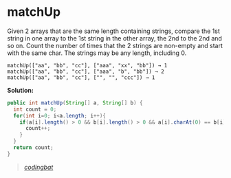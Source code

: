 # matchUp

Given 2 arrays that are the same length containing strings, compare the 1st string in one array to the 1st string in the other array, the 2nd to the 2nd and so on. Count the number of times that the 2 strings are non-empty and start with the same char. The strings may be any length, including 0.

```
matchUp(["aa", "bb", "cc"], ["aaa", "xx", "bb"]) → 1
matchUp(["aa", "bb", "cc"], ["aaa", "b", "bb"]) → 2
matchUp(["aa", "bb", "cc"], ["", "", "ccc"]) → 1
```

**Solution:**

```java
public int matchUp(String[] a, String[] b) {
  int count = 0;
  for(int i=0; i<a.length; i++){
    if(a[i].length() > 0 && b[i].length() > 0 && a[i].charAt(0) == b[i].charAt(0)){
      count++;
    }
  }
  return count;
}
```

> _[codingbat](https://codingbat.com/prob/p139677)_